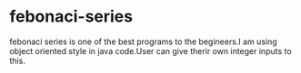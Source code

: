 # febonaci-series
febonaci series is one of the best programs to the begineers.I am using object oriented style in java code.User can give therir own integer inputs to this.
